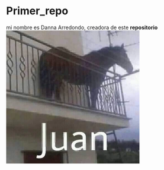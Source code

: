 # Primer_repo
mi nombre es Danna Arredondo, creadora de este **repositorio** 
![](https://raw.githubusercontent.com/a385868-ctrl/Primer_repo/refs/heads/main/FB_IMG_1596591789564.webp)
